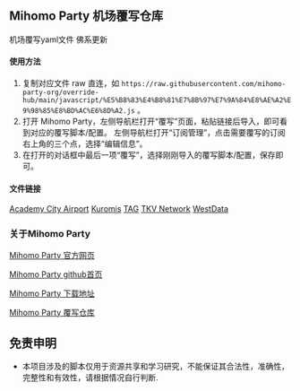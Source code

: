 ## Mihomo Party 机场覆写仓库

机场覆写yaml文件  佛系更新

#### 使用方法

1. 复制对应文件 raw 直连，如 `https://raw.githubusercontent.com/mihomo-party-org/override-hub/main/javascript/%E5%B8%83%E4%B8%81%E7%8B%97%E7%9A%84%E8%AE%A2%E9%98%85%E8%BD%AC%E6%8D%A2.js` 。
2. 打开 Mihomo Party，左侧导航栏打开“覆写”页面，粘贴链接后导入，即可看到对应的覆写脚本/配置。
左侧导航栏打开“订阅管理”，点击需要覆写的订阅右上角的三个点，选择“编辑信息”。
3. 在打开的对话框中最后一项“覆写”，选择刚刚导入的覆写脚本/配置，保存即可。

#### 文件链接

[Academy City Airport](https://raw.githubusercontent.com/xi11-ov/mihomo_party-overwrite_file/main/yaml/Academy%20City%20Airport/Academy%20City%20Airport.yaml)  [Kuromis](https://raw.githubusercontent.com/xi11-ov/mihomo_party-overwrite_file/main/yaml/Kuromis/Kuromis%20.yaml)  [TAG](https://raw.githubusercontent.com/xi11-ov/mihomo_party-overwrite_file/main/yaml/TAG/TAG.yaml)  [TKV Network](https://raw.githubusercontent.com/xi11-ov/mihomo_party-overwrite_file/main/yaml/TKV%20Network/TKV%20Network.yaml)  [WestData](https://raw.githubusercontent.com/xi11-ov/mihomo_party-overwrite_file/main/yaml/WestData/WestData.yaml)

### 关于Mihomo Party

[Mihomo Party 官方网页](https://mihomo.party/)

[Mihomo Party github首页](https://github.com/mihomo-party-org/mihomo-party)

[Mihomo Party 下载地址](https://github.com/mihomo-party-org/mihomo-party/releases)

[Mihomo Party 覆写仓库](https://github.com/mihomo-party-org/override-hub)

## 免责申明

- 本项目涉及的脚本仅用于资源共享和学习研究，不能保证其合法性，准确性，完整性和有效性，请根据情况自行判断.
